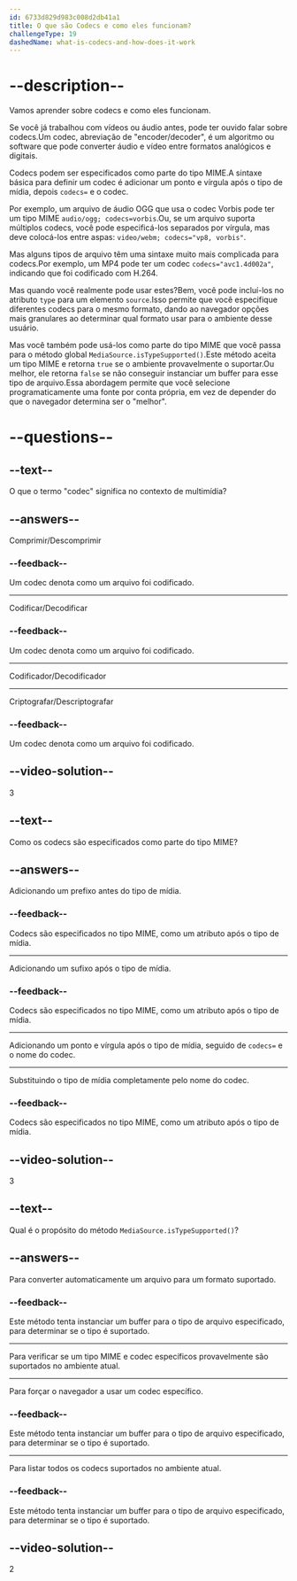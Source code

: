 ```yaml
---
id: 6733d829d983c008d2db41a1
title: O que são Codecs e como eles funcionam?
challengeType: 19
dashedName: what-is-codecs-and-how-does-it-work
---
```


# --description--

Vamos aprender sobre codecs e como eles funcionam.

Se você já trabalhou com vídeos ou áudio antes, pode ter ouvido falar sobre codecs.Um codec, abreviação de "encoder/decoder", é um algoritmo ou software que pode converter áudio e vídeo entre formatos analógicos e digitais.

Codecs podem ser especificados como parte do tipo MIME.A sintaxe básica para definir um codec é adicionar um ponto e vírgula após o tipo de mídia, depois `codecs=` e o codec.

Por exemplo, um arquivo de áudio OGG que usa o codec Vorbis pode ter um tipo MIME `audio/ogg; codecs=vorbis`.Ou, se um arquivo suporta múltiplos codecs, você pode especificá-los separados por vírgula, mas deve colocá-los entre aspas: `video/webm; codecs="vp8, vorbis"`.

Mas alguns tipos de arquivo têm uma sintaxe muito mais complicada para codecs.Por exemplo, um MP4 pode ter um codec `codecs="avc1.4d002a"`, indicando que foi codificado com H.264.

Mas quando você realmente pode usar estes?Bem, você pode incluí-los no atributo `type` para um elemento `source`.Isso permite que você especifique diferentes codecs para o mesmo formato, dando ao navegador opções mais granulares ao determinar qual formato usar para o ambiente desse usuário.

Mas você também pode usá-los como parte do tipo MIME que você passa para o método global `MediaSource.isTypeSupported()`.Este método aceita um tipo MIME e retorna `true` se o ambiente provavelmente o suportar.Ou melhor, ele retorna `false` se não conseguir instanciar um buffer para esse tipo de arquivo.Essa abordagem permite que você selecione programaticamente uma fonte por conta própria, em vez de depender do que o navegador determina ser o "melhor".

# --questions--

## --text--

O que o termo "codec" significa no contexto de multimídia?

## --answers--

Comprimir/Descomprimir

### --feedback--

Um codec denota como um arquivo foi codificado.

---

Codificar/Decodificar

### --feedback--

Um codec denota como um arquivo foi codificado.

---

Codificador/Decodificador

---

Criptografar/Descriptografar

### --feedback--

Um codec denota como um arquivo foi codificado.

## --video-solution--

3

## --text--

Como os codecs são especificados como parte do tipo MIME?

## --answers--

Adicionando um prefixo antes do tipo de mídia.

### --feedback--

Codecs são especificados no tipo MIME, como um atributo após o tipo de mídia.

---

Adicionando um sufixo após o tipo de mídia.

### --feedback--

Codecs são especificados no tipo MIME, como um atributo após o tipo de mídia.

---

Adicionando um ponto e vírgula após o tipo de mídia, seguido de `codecs=` e o nome do codec.

---

Substituindo o tipo de mídia completamente pelo nome do codec.

### --feedback--

Codecs são especificados no tipo MIME, como um atributo após o tipo de mídia.

## --video-solution--

3

## --text--

Qual é o propósito do método `MediaSource.isTypeSupported()`?

## --answers--

Para converter automaticamente um arquivo para um formato suportado.

### --feedback--

Este método tenta instanciar um buffer para o tipo de arquivo especificado, para determinar se o tipo é suportado.

---

Para verificar se um tipo MIME e codec específicos provavelmente são suportados no ambiente atual.

---

Para forçar o navegador a usar um codec específico.

### --feedback--

Este método tenta instanciar um buffer para o tipo de arquivo especificado, para determinar se o tipo é suportado.

---

Para listar todos os codecs suportados no ambiente atual.

### --feedback--

Este método tenta instanciar um buffer para o tipo de arquivo especificado, para determinar se o tipo é suportado.

## --video-solution--

2
